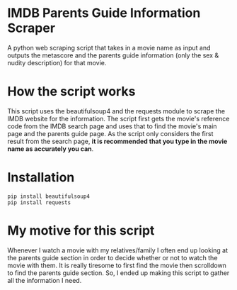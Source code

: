   # IMDB Parents Guide Information Scraper
A python web scraping script that takes in a movie name as input and outputs the metascore and the parents guide information (only the sex &amp; nudity description) for that movie. 

 # How the script works
 This script uses the beautifulsoup4 and the requests module to scrape the IMDB website for the information. The script first gets the movie's reference code from the IMDB search page and uses that to find the movie's main page and the parents guide page. As the script only considers the first result from the search page, **it is recommended that you type in the movie name as accurately you can**.
 
 # Installation
```
pip install beautifulsoup4
pip install requests
```
 
 # My motive for this script
Whenever I watch a movie with my relatives/family I often end up looking at the parents guide section in order to decide whether or not to watch the movie with them. It is really tiresome to first find the movie then scrolldown to find the parents guide section. So, I ended up making this script to gather all the information I need.
